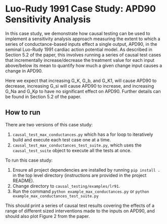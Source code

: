 # Luo-Rudy 1991 Case Study: APD90 Sensitivity Analysis
In this case study, we demonstrate how causal testing can be used to implement a sensitivity analysis approach measuring the
extent to which a series of conductance-based inputs effect a single output, APD90, in the seminal Luo-Rudy 1991
cardiac action potential model. As described in Section 5.2 of the paper, this involves running a series of causal test
cases that incrementally increase/decrease the treatment value for each input above/below its mean to quantify how much
a given change input causes a change in APD90.

Here we expect that increasing G_K, G_b, and G_K1, will cause APD90 to decrease, increasing G_si will
cause APD90 to increase, and increasing G_Na and G_Kp to have no significant effect on APD90. Further details
can be found in Section 5.2 of the paper.

## How to run
There are two versions of this case study:
1. `causal_test_max_conductances.py` which has a for loop to iteratively build and execute each test case one at a time.
2. `causal_test_max_conductances_test_suite.py`, which uses the `causal_test_suite` object to execute all the tests at once.

To run this case study:
1. Ensure all project dependencies are installed by running `pip install .` in the top level directory
   (instructions are provided in the project README).
2. Change directory to `causal_testing/examples/lr91`.
3. Run the command `python example_max_conductances.py` or `python example_max_conductances_test_suite.py`

This should print a series of causal test results covering the effects of a range of different sized interventions made
to the inputs on APD90, and should also plot Figure 2 from the paper.
